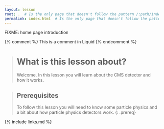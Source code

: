 ```yaml
---
layout: lesson
root: .  # Is the only page that doesn't follow the pattern /:path/index.html
permalink: index.html  # Is the only page that doesn't follow the pattern /:path/index.html
---
```

FIXME: home page introduction

<!-- this is an html comment -->

{% comment %} This is a comment in Liquid {% endcomment %}

> # What is this lesson about?
>
> Welcome. In this lesson you will learn about the CMS detector and how it works.


> ## Prerequisites
>
> To follow this lesson you will need to know some particle physics and a bit about how particle physics detectors work.
{: .prereq}

{% include links.md %}
